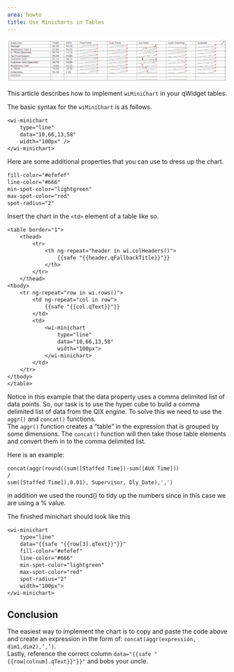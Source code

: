 ```yaml
---
area: howto
title: Use Minicharts in Tables
---
```


![Alt text](img/howto.wiMinichart_sample.gif)

This article describes how to implement `wiMiniChart` in your qWidget tables.

The basic syntax for the `wiMiniChart` is as follows.

	<wi-minichart  
		type="line"  
		data="10,66,13,58"  
		width="100px" />  
	</wi-minichart>

Here are some additional properties that you can use to dress up the chart.

	fill-color="#efefef"  
	line-color="#666"  
	min-spot-color="lightgreen"  
	max-spot-color="red"  
	spot-radius="2"  

Insert the chart in the `<td>` element of a table like so.

	<table border="1">  
		<thead> 
			<tr>
				<th ng-repeat="header in wi.colHeaders()">
					{{safe "{{header.qFallbackTitle}}"}}
				</th>
			</tr>
		</thead>
	<tbody>
		<tr ng-repeat="row in wi.rows()">
			<td ng-repeat="col in row">
				{{safe "{{col.qText}}"}}
			</td>
			<td>
				<wi-minichart  
					type="line"  
					data="10,66,13,58"  
					width="100px">
				</wi-minichart>
			</td>
		</tr>
	</tbody>
	</table>
    
Notice in this example that the data property uses a comma delimited list of data points.  So, our task is to use the hyper cube to build a comma delimited list of data from the QIX engine.  To solve this we need to use the `aggr()` and `concat()` functions.  
The `aggr()` function creates a “table” in the expression that is grouped by some dimensions.  The `concat()` function will then take those table elements and convert them in to the comma delimited list.  

Here is an example:

    concat(aggr(round((sum([Staffed Time])-sum([AUX Time])) 
	/
	sum([Staffed Time]),0.01), Supervisor, Dly_Date),',')
    
in addition we used the round() to tidy up the numbers since in this case we are using a % value.

The finished minichart should look like this

	<wi-minichart
		type="line"
		data="{{safe "{{row[3].qText}}"}}"
		fill-color="#efefef"
		line-color="#666"
		min-spot-color="lightgreen"
		max-spot-color="red"
		spot-radius="2"
		width="100px">
	</wi-minichart>

## Conclusion  
The easiest way to implement the chart is to copy and paste the code above and create an expression in the form of: `concat(aggr(expression, dim1,dim2),’,’)`.  
Lastly, reference the correct column `data="{{safe "{{row[colnum].qText}}"}}"` and bobs your uncle.